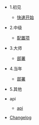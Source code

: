 
* 1.初见

  * [快速开始](1.frist/guide.md)
  

* 2.中级

  * [配置项](2.中级/docs/2.中级/好好好或或或或或或或或或或或或或或或或或或或或或或或或.md)
 

* 3.大师

  * [部署](zh-cn/deploy.md)


* 4.当年
  * [部署](zh-cn/deploy.md)

* 5.其他
  
* api
  * [api](zh-cn/awesome.md)
* [Changelog](zh-cn/changelog.md)
